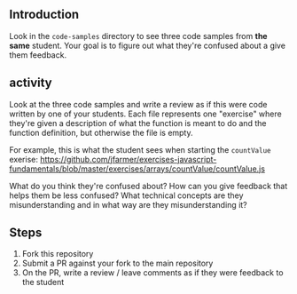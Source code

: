 ## Introduction

Look in the `code-samples` directory to see three code samples from **the same** student. Your goal is to figure out what they're confused about a give them feedback.

## activity

Look at the three code samples and write a review as if this were code written by one of your students. Each file represents one "exercise" where they're given a description of what the function is meant to do and the function definition, but otherwise the file is empty.

For example, this is what the student sees when starting the `countValue` exerise: <https://github.com/jfarmer/exercises-javascript-fundamentals/blob/master/exercises/arrays/countValue/countValue.js>

What do you think they're confused about? How can you give feedback that helps them be less confused? What technical concepts are they misunderstanding and in what way are they misunderstanding it?

## Steps

1. Fork this repository
1. Submit a PR against your fork to the main repository
1. On the PR, write a review / leave comments as if they were feedback to the student
